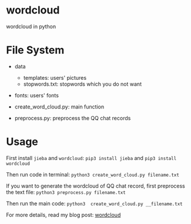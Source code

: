 # wordcloud
wordcloud in python

# File System
- data
    - templates: users' pictures
    - stopwords.txt: stopwords which you do not want
- fonts: users' fonts

- create_word_cloud.py: main function
- preprocess.py: preprocess the QQ chat records

# Usage
First install `jieba` and `wordcloud`:
`pip3 install jieba`
and
`pip3 install wordcloud`

Then run code in terminal:
`python3 create_word_cloud.py filename.txt`

If you want to generate the wordcloud of QQ chat record, first preprocess the text file:
`python3 preprocess.py filename.txt`

Then run the main code:
`python3  create_word_cloud.py __filename.txt`

For more details, read my blog post: [wordcloud](https://godweiyang.com/2019/07/27/wordcloud/)